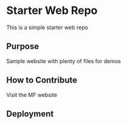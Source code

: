 # Starter Web Repo

This is a simple starter web repo

## Purpose

Sample website with plenty of files for demos

##  How to Contribute

Visit the MF website

## Deployment
